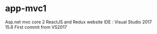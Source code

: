 # app-mvc1
Asp.net mvc core 2 ReactJS and Redux website
IDE : Visual Studio 2017 15.8
First commit from VS2017 